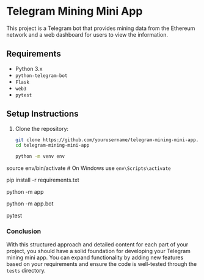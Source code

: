 # Telegram Mining Mini App  

This project is a Telegram bot that provides mining data from the Ethereum network and a web dashboard for users to view the information.  

## Requirements  

- Python 3.x  
- `python-telegram-bot`  
- `Flask`  
- `web3`  
- `pytest`  

## Setup Instructions  

1. Clone the repository:  
   ```bash  
   git clone https://github.com/yourusername/telegram-mining-mini-app.git  
   cd telegram-mining-mini-app

   python -m venv env  
source env/bin/activate  # On Windows use `env\Scripts\activate`

pip install -r requirements.txt

python -m app

python -m app.bot

pytest


### Conclusion  

With this structured approach and detailed content for each part of your project, you should have a solid foundation for developing your Telegram mining mini app. You can expand functionality by adding new features based on your requirements and ensure the code is well-tested through the `tests` directory.  